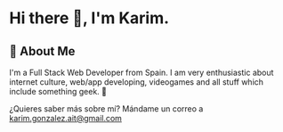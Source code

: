 # Hi there 👋, I'm Karim.

## 🚀 About Me

I'm a Full Stack Web Developer from Spain.
I am very enthusiastic about internet culture, web/app developing, videogames and all stuff which include something geek. 👾

¿Quieres saber más sobre mí? Mándame un correo a karim.gonzalez.ait@gmail.com
